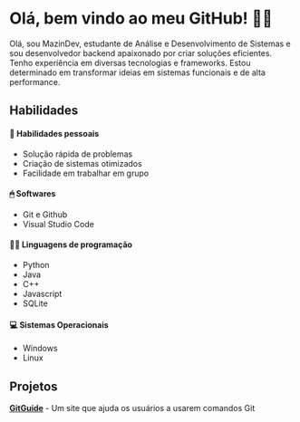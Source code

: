 # Olá, bem vindo ao meu GitHub! 🧑‍💻

Olá, sou MazinDev, estudante de Análise e Desenvolvimento de Sistemas e sou desenvolvedor backend apaixonado por criar soluções eficientes. Tenho experiência em diversas tecnologias e frameworks. Estou determinado em transformar ideias em sistemas funcionais e de alta performance.

## Habilidades

#### 👤 Habilidades pessoais
- Solução rápida de problemas
- Criação de sistemas otimizados
- Facilidade em trabalhar em grupo

#### 🖱 Softwares
- Git e Github
- Visual Studio Code

#### 🧑‍💻 Linguagens de programação
- Python
- Java
- C++
- Javascript
- SQLite

#### 💻 Sistemas Operacionais
- Windows
- Linux

## Projetos

[**GitGuide**](https://gitguide.onrender.com/) - Um site que ajuda os usuários a usarem comandos Git
